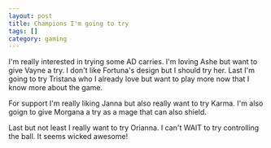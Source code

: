 ```yaml
---
layout: post
title: Champions I'm going to try
tags: []
category: gaming
---
```


I'm really interested in trying some AD carries. I'm loving Ashe but want to
give Vayne a try. I don't like Fortuna's design but I should try her. Last I'm
going to try Tristana who I already love but want to play more now that I know
more about the game.

For support I'm really liking Janna but also really want to try Karma.  I'm also
goign to give Morgana a try as a mage that can also shield.

Last but not least I really want to try Orianna. I can't WAIT to try controlling
the ball. It seems wicked awesome!
